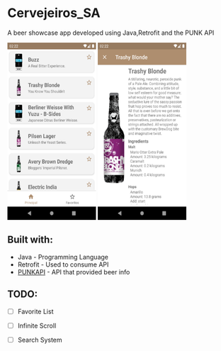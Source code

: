 # Cervejeiros_SA
A beer showcase app developed using Java,Retrofit and the PUNK API

<img src="./readme/MainView.png" width="200" height="400" /> <img src="./readme/BeerDetailsView.png" width="200" height="400" />

## Built with:
* Java - Programming Language
* Retrofit - Used to consume API 
* [PUNKAPI](https://punkapi.com/documentation/v2) - API that provided beer info


## TODO:
- [ ] Favorite List
- [ ] Infinite Scroll
- [ ] Search System



